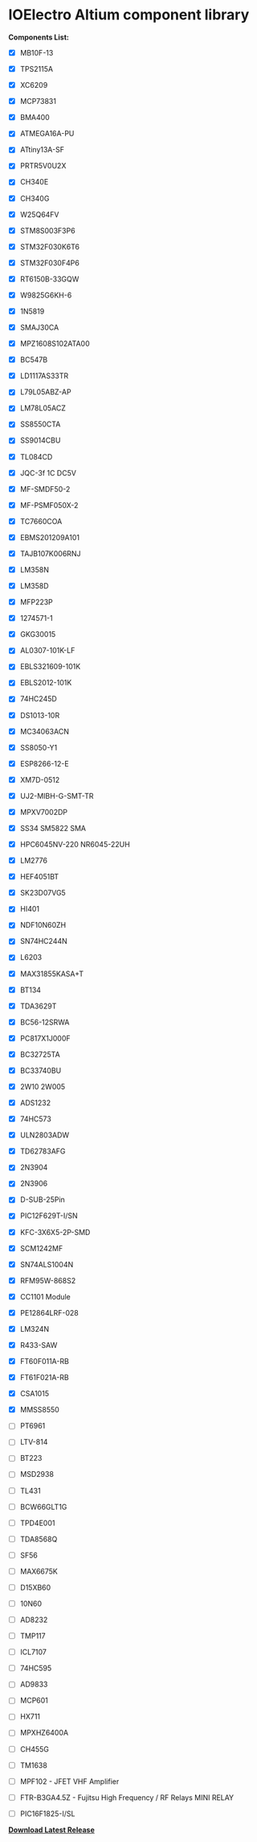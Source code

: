 # IOElectro Altium component library    

**Components List:**
- [x] MB10F-13
- [x] TPS2115A
- [x] XC6209
- [x] MCP73831
- [x] BMA400
- [x] ATMEGA16A-PU
- [x] ATtiny13A-SF
- [x] PRTR5V0U2X
- [x] CH340E
- [x] CH340G
- [x] W25Q64FV
- [x] STM8S003F3P6
- [x] STM32F030K6T6
- [x] STM32F030F4P6
- [x] RT6150B-33GQW
- [x] W9825G6KH-6
- [x] 1N5819
- [x] SMAJ30CA
- [x] MPZ1608S102ATA00
- [x] BC547B
- [x] LD1117AS33TR
- [x] L79L05ABZ-AP
- [x] LM78L05ACZ
- [x] SS8550CTA
- [x] SS9014CBU  
- [x] TL084CD
- [x] JQC-3f 1C DC5V
- [x] MF-SMDF50-2
- [x] MF-PSMF050X-2
- [x] TC7660COA
- [x] EBMS201209A101
- [x] TAJB107K006RNJ
- [x] LM358N
- [x] LM358D
- [x] MFP223P
- [x] 1274571-1
- [x] GKG30015
- [x] AL0307-101K-LF
- [x] EBLS321609-101K
- [x] EBLS2012-101K
- [x] 74HC245D
- [x] DS1013-10R
- [x] MC34063ACN
- [x] SS8050-Y1
- [x] ESP8266-12-E
- [x] XM7D-0512
- [x] UJ2-MIBH-G-SMT-TR
- [x] MPXV7002DP
- [x] SS34 SM5822 SMA
- [x] HPC6045NV-220 NR6045-22UH
- [x] LM2776
- [x] HEF4051BT
- [x] SK23D07VG5
- [x] HI401
- [x] NDF10N60ZH
- [x] SN74HC244N
- [x] L6203
- [x] MAX31855KASA+T
- [x] BT134
- [x] TDA3629T
- [x] BC56-12SRWA
- [x] PC817X1J000F
- [x] BC32725TA
- [x] BC33740BU
- [x] 2W10 2W005
- [x] ADS1232
- [x] 74HC573 
- [x] ULN2803ADW
- [x] TD62783AFG
- [x] 2N3904
- [x] 2N3906
- [x] D-SUB-25Pin
- [x] PIC12F629T-I/SN
- [x] KFC-3X6X5-2P-SMD
- [x] SCM1242MF
- [x] SN74ALS1004N
- [x] RFM95W-868S2
- [x] CC1101 Module
- [x] PE12864LRF-028
- [x] LM324N
- [x] R433-SAW
- [x] FT60F011A-RB
- [x] FT61F021A-RB
- [x] CSA1015
- [x] MMSS8550
- [ ] PT6961 
- [ ] LTV-814
- [ ] BT223
- [ ] MSD2938
- [ ] TL431
- [ ] BCW66GLT1G
- [ ] TPD4E001
- [ ] TDA8568Q
- [ ] SF56 
- [ ] MAX6675K
- [ ] D15XB60
- [ ] 10N60
- [ ] AD8232
- [ ] TMP117
- [ ] ICL7107
- [ ] 74HC595
- [ ] AD9833 
- [ ] MCP601
- [ ] HX711
- [ ] MPXHZ6400A
- [ ] CH455G
- [ ] TM1638
- [ ] MPF102 - JFET VHF Amplifier
- [ ] FTR-B3GA4.5Z - Fujitsu High Frequency / RF Relays MINI RELAY
- [ ] PIC16F1825-I/SL






[**Download Latest Release**](https://github.com/liyanboy74/altium-component-library/releases/latest/download/IOElectro.IntLib)

